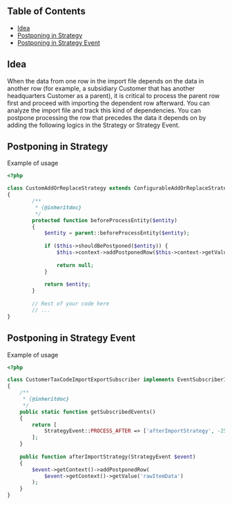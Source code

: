 ## Table of Contents

 - [Idea](#idea)
 - [Postponing in Strategy](#postponing-in-strategy)
 - [Postponing in Strategy Event](#postponing-in-strategy-event)
 
## Idea

When the data from one row in the import file depends on the data in another row (for example, a subsidiary Customer that has another headquarters Customer as a parent), it is critical to process the parent row first and proceed with importing the dependent row afterward. You can analyze the import file and track this kind of dependencies. You can postpone processing the row that precedes the data it depends on by adding the following logics in the Strategy or Strategy Event.

## Postponing in Strategy

Example of usage

```php
<?php

class CustomAddOrReplaceStrategy extends ConfigurableAddOrReplaceStrategy
{
        /**
         * {@inheritdoc}
         */
        protected function beforeProcessEntity($entity)
        {
            $entity = parent::beforeProcessEntity($entity);
            
            if ($this->shouldBePostponed($entity)) {
                $this->context->addPostponedRow($this->context->getValue('rawItemData'));
                
                return null;
            }
    
            return $entity;
        }
        
        // Rest of your code here
        // ...
}
```

## Postponing in Strategy Event

Example of usage

```php
<?php

class CustomerTaxCodeImportExportSubscriber implements EventSubscriberInterface
{
    /**
     * {@inheritdoc}
     */
    public static function getSubscribedEvents()
    {
        return [
            StrategyEvent::PROCESS_AFTER => ['afterImportStrategy', -255],
        ];
    }
    
    public function afterImportStrategy(StrategyEvent $event)
    {
        $event->getContext()->addPostponedRow(
            $event->getContext()->getValue('rawItemData')
        );
    }
}
```

